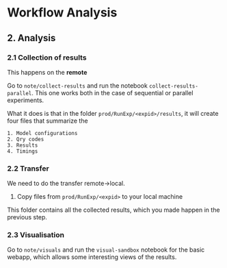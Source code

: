 # Workflow Analysis

## 2. Analysis

### 2.1 Collection of results

This happens on the **remote**

Go to `note/collect-results` and run the notebook `collect-results-parallel`.
This one works both in the case of sequential or parallel experiments.

What it does is that in the folder `prod/RunExp/<expid>/results`, it will create
four files that summarize the
    
    1. Model configurations
    2. Qry codes
    3. Results
    4. Timings
    
### 2.2 Transfer

We need to do the transfer remote->local.

1. Copy files from `prod/RunExp/<expid>` to your local machine

This folder contains all the collected results, which you made happen in the
previous step.
    
### 2.3 Visualisation

Go to `note/visuals` and run the `visual-sandbox` notebook for the basic webapp,
which allows some interesting views of the results.

